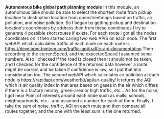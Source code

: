 **Autonomous bike global path planning module**
In this module, an autonomous bike should be able to select the shortest route from pickup location to destination location from openstreetmaps based on traffic, air pollution, and noise pollution.
So I began by getting pickup and destination location's coordinates by address then from these coordinates I try to generate 4 possible short routes if exists.
For each route I got all the nodes coordinates on it then started calling two web APIS on each node.
The first webAPI which calculates traffic at each node on each route is https://developer.tomtom.com/traffic-api/traffic-api-documentation
Then according to the currentSpeed, and the expectedSpeed I assumed some numbers. Also I checked if the road is closed then it should not be taken, and I checked for the confidence of the returned data however a route might be correct and be taken if confidence is low, so I put that into consideration too.
The second webAPI which calculates air pollution at each node is https://rapidapi.com/weatherbit/api/air-quality/
It returns the AQI which is air quality index in that area based on gases in the air which differs if there is a factory nearby, green-area or high traffic, etc...
As for the noise, I got near Point of Interests around each node such as malls, schools, neighbourhoods, etc... and assumed a number for each of them.
Finally, I take the sum of noise, traffic, AQI on each route and then compare all routes together, and the one with the least sum is the one returned.